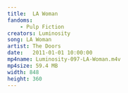 ```yaml
---
title:  LA Woman
fandoms:
    - Pulp Fiction
creators: Luminosity
song: LA Woman
artist: The Doors
date:   2011-01-01 10:00:00
mp4name: Luminosity-097-LA-Woman.m4v
mp4size: 59.4 MB
width: 848
height: 360
---
```



  